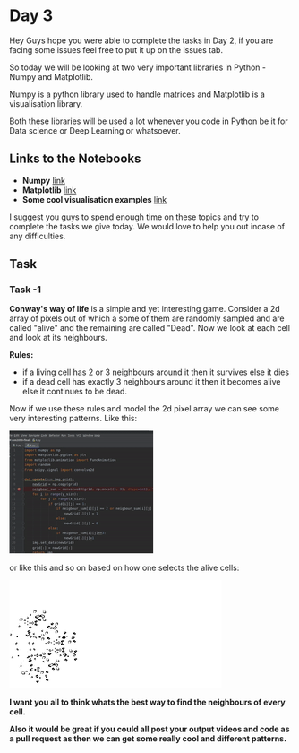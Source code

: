 # Day 3 

Hey Guys hope you were able to complete the tasks in Day 2, if you are facing some issues feel free to put it up on the issues tab.

So today we will be looking at two very important libraries in Python - Numpy and Matplotlib.

Numpy is a python library used to handle matrices and Matplotlib is a visualisation library.

Both these libraries will be used a lot whenever you code in Python be it for Data science or Deep Learning or whatsoever.

## Links to the Notebooks

- **Numpy** [link](NumPy.ipynb)
- **Matplotlib** [link](matplotlib.ipynb)
- **Some cool visualisation examples** [link](cool_vis.ipynb)

I suggest you guys to spend enough time on these topics and try to complete the tasks we give today. We would love to help you out incase of any difficulties.

## Task 

### Task -1 

**Conway's way of life** is a simple and yet interesting game. Consider a 2d array of pixels out of which a some of them are randomly sampled and are called "alive" and the remaining are called "Dead". Now we look at each cell and look at its neighbours.

**Rules:**
- if a living cell has 2 or 3 neighbours around it then it survives else it dies
- if a dead cell has exactly 3 neighbours around it then it becomes alive else it continues to be dead.

Now if we use these rules and model the 2d pixel array we can see some very interesting patterns. Like this:

![conways-1](data/conways.gif)

or like this and so on based on how one selects the alive cells:

![conways-2](data/conways-2.gif)

**I want you all to think whats the best way to find the neighbours of every cell.**

**Also it would be great if you could all post your output videos and code as a pull request as then we can get some really cool and different patterns.**


